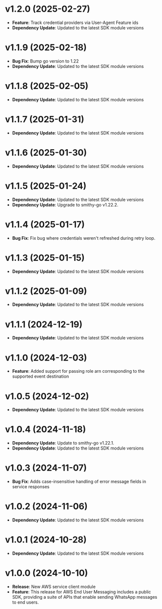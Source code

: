 # v1.2.0 (2025-02-27)

* **Feature**: Track credential providers via User-Agent Feature ids
* **Dependency Update**: Updated to the latest SDK module versions

# v1.1.9 (2025-02-18)

* **Bug Fix**: Bump go version to 1.22
* **Dependency Update**: Updated to the latest SDK module versions

# v1.1.8 (2025-02-05)

* **Dependency Update**: Updated to the latest SDK module versions

# v1.1.7 (2025-01-31)

* **Dependency Update**: Updated to the latest SDK module versions

# v1.1.6 (2025-01-30)

* **Dependency Update**: Updated to the latest SDK module versions

# v1.1.5 (2025-01-24)

* **Dependency Update**: Updated to the latest SDK module versions
* **Dependency Update**: Upgrade to smithy-go v1.22.2.

# v1.1.4 (2025-01-17)

* **Bug Fix**: Fix bug where credentials weren't refreshed during retry loop.

# v1.1.3 (2025-01-15)

* **Dependency Update**: Updated to the latest SDK module versions

# v1.1.2 (2025-01-09)

* **Dependency Update**: Updated to the latest SDK module versions

# v1.1.1 (2024-12-19)

* **Dependency Update**: Updated to the latest SDK module versions

# v1.1.0 (2024-12-03)

* **Feature**: Added support for passing role arn corresponding to the supported event destination

# v1.0.5 (2024-12-02)

* **Dependency Update**: Updated to the latest SDK module versions

# v1.0.4 (2024-11-18)

* **Dependency Update**: Update to smithy-go v1.22.1.
* **Dependency Update**: Updated to the latest SDK module versions

# v1.0.3 (2024-11-07)

* **Bug Fix**: Adds case-insensitive handling of error message fields in service responses

# v1.0.2 (2024-11-06)

* **Dependency Update**: Updated to the latest SDK module versions

# v1.0.1 (2024-10-28)

* **Dependency Update**: Updated to the latest SDK module versions

# v1.0.0 (2024-10-10)

* **Release**: New AWS service client module
* **Feature**: This release for AWS End User Messaging includes a public SDK, providing a suite of APIs that enable sending WhatsApp messages to end users.

